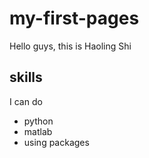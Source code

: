 # my-first-pages

Hello guys, this is Haoling Shi

## skills
I can do
- python
- matlab
- using packages
 

